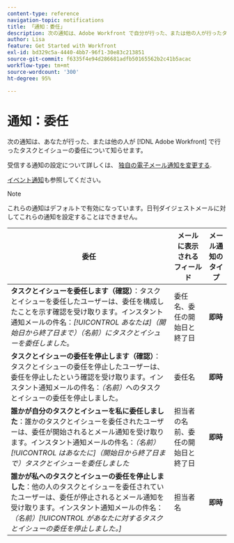 ```yaml
---
content-type: reference
navigation-topic: notifications
title: 「通知：委任」
description: 次の通知は、Adobe Workfront で自分が行った、または他の人が行ったタスクとイシューの委任について知らせます。
author: Lisa
feature: Get Started with Workfront
exl-id: bd329c5a-4440-4bb7-96f1-30e83c213851
source-git-commit: f6335f4e94d286681adfb50165562b2c41b5acac
workflow-type: tm+mt
source-wordcount: '300'
ht-degree: 95%

---
```


# 通知：委任

次の通知は、あなたが行った、または他の人が [!DNL Adobe Workfront] で行ったタスクとイシューの委任について知らせます。

受信する通知の設定について詳しくは、 [独自の電子メール通知を変更する](activate-or-deactivate-your-own-event-notifications.md).

[イベント通知](event-notifications.md)も参照してください。

>[!NOTE]
>
>これらの通知はデフォルトで有効になっています。日刊ダイジェストメールに対してこれらの通知を設定することはできません。

| 委任 | メールに表示されるフィールド | メール通知のタイプ |
|------------------------------------------------------------------------------------------------------------------------------------------------------------------------------------------------------------------------------------------------------------------------------------------------|-----------------------------------------------------|----------------------------|
| **タスクとイシューを委任します（確認）**：タスクとイシューを委任したユーザーは、委任を構成したことを示す確認を受け取ります。インスタント通知メールの件名：*[!UICONTROL あなたは]（開始日から終了日まで）（名前）にタスクとイシューを委任しました*。 | 委任名、委任の開始日と終了日 | **即時** |
| **タスクとイシューの委任を停止します（確認）**：タスクとイシューの委任を停止したユーザーは、委任を停止したという確認を受け取ります。インスタント通知メールの件名：*（名前）*&#x200B;へのタスクとイシューの委任を停止しました。 | 委任名 | **即時** |
| **誰かが自分のタスクとイシューを私に委任しました**：誰かのタスクとイシューを委任されたユーザーは、委任が開始されるとメール通知を受け取ります。インスタント通知メールの件名：*（名前）[!UICONTROL はあなたに]（開始日から終了日まで）タスクとイシューを委任しました* | 担当者の名前、委任の開始日と終了日 | **即時** |
| **誰かが私へのタスクとイシューの委任を停止しました**：他の人のタスクとイシューを委任されていたユーザーは、委任が停止されるとメール通知を受け取ります。インスタント通知メールの件名：*（名前）[!UICONTROL があなたに対するタスクとイシューの委任を停止しました。]* | 担当者名 | **即時** |
